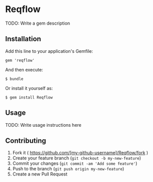 # Reqflow

TODO: Write a gem description

## Installation

Add this line to your application's Gemfile:

    gem 'reqflow'

And then execute:

    $ bundle

Or install it yourself as:

    $ gem install Reqflow

## Usage

TODO: Write usage instructions here

## Contributing

1. Fork it ( https://github.com/[my-github-username]/Reqflow/fork )
2. Create your feature branch (`git checkout -b my-new-feature`)
3. Commit your changes (`git commit -am 'Add some feature'`)
4. Push to the branch (`git push origin my-new-feature`)
5. Create a new Pull Request

